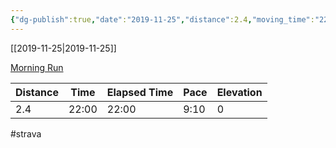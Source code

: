 ```yaml
---
{"dg-publish":true,"date":"2019-11-25","distance":2.4,"moving_time":"22:00","elapsed_time":"22:00","pace":"9:10","total_elevation_gain":0,"url":"https://www.strava.com/activities/2890866312","permalink":"/01-personal/strava/2019-11-25-morning-run/","dgPassFrontmatter":true}
---
```



[[2019-11-25\|2019-11-25]]

[Morning Run](https://www.strava.com/activities/2890866312)

| Distance | Time  | Elapsed Time | Pace | Elevation |
| -------- | ----- | ------------ | ---- | --------- |
| 2.4      | 22:00 | 22:00        | 9:10 | 0         |




#strava
